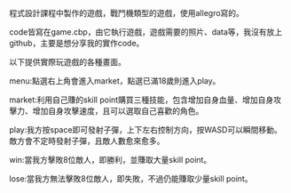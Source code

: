 <p>程式設計課程中製作的遊戲，戰鬥機類型的遊戲，使用allegro寫的。<p>
<p>code皆寫在game.cbp，由它執行遊戲，遊戲需要的照片、data等，我沒有放上github，主要是想分享我的實作code。<p>
<p>以下提供實際玩遊戲的各種畫面。<p>
<p>menu:點選右上角會進入market，點選已滿18歲則進入play。<p>
<p>market:利用自己賺的skill point購買三種技能，包含增加自身血量、增加自身攻擊力、增加自身攻擊速度，且可以選取自己喜歡的角色。<p>
<p>play:我方按space即可發射子彈，上下左右控制方向，按WASD可以瞬間移動。敵方會不定時發射子彈，且敵人數愈來愈多。<p>
<p>win:當我方擊敗8位敵人，即勝利，並賺取大量skill point。<p>
<p>lose:當我方無法擊敗8位敵人，即失敗，不過仍能賺取少量skill point。<p>
